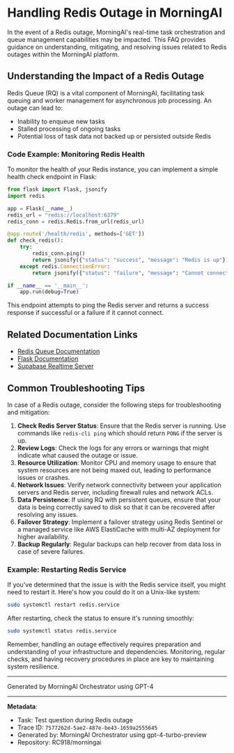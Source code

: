 # Handling Redis Outage in MorningAI

In the event of a Redis outage, MorningAI's real-time task orchestration and queue management capabilities may be impacted. This FAQ provides guidance on understanding, mitigating, and resolving issues related to Redis outages within the MorningAI platform.

## Understanding the Impact of a Redis Outage

Redis Queue (RQ) is a vital component of MorningAI, facilitating task queuing and worker management for asynchronous job processing. An outage can lead to:

- Inability to enqueue new tasks
- Stalled processing of ongoing tasks
- Potential loss of task data not backed up or persisted outside Redis

### Code Example: Monitoring Redis Health

To monitor the health of your Redis instance, you can implement a simple health check endpoint in Flask:

```python
from flask import Flask, jsonify
import redis

app = Flask(__name__)
redis_url = "redis://localhost:6379"
redis_conn = redis.Redis.from_url(redis_url)

@app.route('/health/redis', methods=['GET'])
def check_redis():
    try:
        redis_conn.ping()
        return jsonify({"status": "success", "message": "Redis is up"}), 200
    except redis.ConnectionError:
        return jsonify({"status": "failure", "message": "Cannot connect to Redis"}), 503

if __name__ == '__main__':
    app.run(debug=True)
```

This endpoint attempts to ping the Redis server and returns a success response if successful or a failure if it cannot connect.

## Related Documentation Links

- [Redis Queue Documentation](https://python-rq.org/docs/)
- [Flask Documentation](https://flask.palletsprojects.com/en/2.0.x/)
- [Supabase Realtime Server](https://supabase.io/docs/guides/database#realtime)

## Common Troubleshooting Tips

In case of a Redis outage, consider the following steps for troubleshooting and mitigation:

1. **Check Redis Server Status**: Ensure that the Redis server is running. Use commands like `redis-cli ping` which should return `PONG` if the server is up.
2. **Review Logs**: Check the logs for any errors or warnings that might indicate what caused the outage or issue.
3. **Resource Utilization**: Monitor CPU and memory usage to ensure that system resources are not being maxed out, leading to performance issues or crashes.
4. **Network Issues**: Verify network connectivity between your application servers and Redis server, including firewall rules and network ACLs.
5. **Data Persistence**: If using RQ with persistent queues, ensure that your data is being correctly saved to disk so that it can be recovered after resolving any issues.
6. **Failover Strategy**: Implement a failover strategy using Redis Sentinel or a managed service like AWS ElastiCache with multi-AZ deployment for higher availability.
7. **Backup Regularly**: Regular backups can help recover from data loss in case of severe failures.

### Example: Restarting Redis Service

If you've determined that the issue is with the Redis service itself, you might need to restart it. Here's how you could do it on a Unix-like system:

```bash
sudo systemctl restart redis.service
```

After restarting, check the status to ensure it's running smoothly:

```bash
sudo systemctl status redis.service
```

Remember, handling an outage effectively requires preparation and understanding of your infrastructure and dependencies. Monitoring, regular checks, and having recovery procedures in place are key to maintaining system resilience.

---
Generated by MorningAI Orchestrator using GPT-4

---

**Metadata**:
- Task: Test question during Redis outage
- Trace ID: `7577262d-5ae2-487e-be43-1659a2555645`
- Generated by: MorningAI Orchestrator using gpt-4-turbo-preview
- Repository: RC918/morningai
